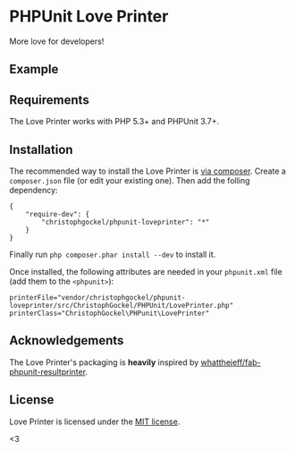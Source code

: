 PHPUnit Love Printer
====================

More love for developers!

## Example

## Requirements

The Love Printer works with PHP 5.3+ and PHPUnit 3.7+.

## Installation

The recommended way to install the Love Printer is [via composer](http://getcomposer.org).
Create a `composer.json` file (or edit your existing one). Then add the folling dependency:

    {
        "require-dev": {
            "christophgockel/phpunit-loveprinter": "*"
        }
    }

Finally run `php composer.phar install --dev` to install it.

Once installed, the following attributes are needed in your `phpunit.xml` file (add them to the `<phpunit>`):

    printerFile="vendor/christophgockel/phpunit-loveprinter/src/ChristophGockel/PHPUnit/LovePrinter.php"
    printerClass="ChristophGockel\PHPunit\LovePrinter"

## Acknowledgements
The Love Printer's packaging is __heavily__ inspired by [whatthejeff/fab-phpunit-resultprinter](https://github.com/whatthejeff/fab-phpunit-resultprinter).

## License
Love Printer is licensed under the [MIT license](LICENSE).


<3
